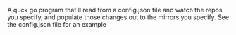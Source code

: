 A quck go program that'll read from a config.json file and watch the repos you specify, and populate those changes out to the mirrors you specify.
See the config.json file for an example
